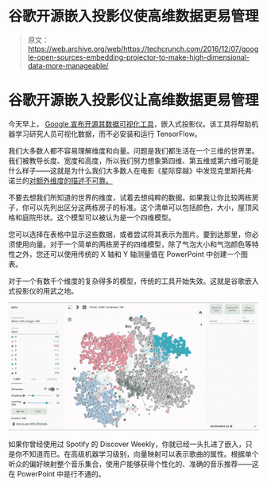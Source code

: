 # 谷歌开源嵌入投影仪使高维数据更易管理 

> 原文：<https://web.archive.org/web/https://techcrunch.com/2016/12/07/google-open-sources-embedding-projector-to-make-high-dimensional-data-more-manageable/>

# 谷歌开源嵌入投影仪让高维数据更易管理

今天早上， [Google 宣布开源其数据可视化工具](https://web.archive.org/web/20221225030652/https://research.googleblog.com/2016/12/open-sourcing-embedding-projector-tool.html)，嵌入式投影仪。该工具将帮助机器学习研究人员可视化数据，而不必安装和运行 TensorFlow。

我们大多数人都不容易理解维度和向量。问题是我们都生活在一个三维的世界里。我们被教导长度、宽度和高度，所以我们努力想象第四维、第五维或第六维可能是什么样子——这就是为什么我们大多数人在电影《星际穿越》中发现克里斯托弗·诺兰的[对额外维度的描述不可靠。](https://web.archive.org/web/20221225030652/https://qph.ec.quoracdn.net/main-qimg-5f48d8daf87ff55bd5d230b42939cc7c?convert_to_webp=true)

不要去想我们所知道的世界的维度，试着去想纯粹的数据。如果我让你比较两栋房子，你可以先列出区分这两栋房子的标准。这个清单可以包括颜色，大小，屋顶风格和庭院形状。这个模型可以被认为是一个四维模型。

您可以选择在表格中显示这些数据，或者尝试将其表示为图片。要到达那里，你必须使用向量。对于一个简单的两栋房子的四维模型，除了气泡大小和气泡颜色等特性之外，您还可以使用传统的 X 轴和 Y 轴测量值在 PowerPoint 中创建一个图表。

对于一个有数千个维度的复杂得多的模型，传统的工具开始失效。这就是谷歌嵌入式投影仪的用武之地。

![embedding-mnist](img/4e89d71bf342f69a2a21478c24e2c601.png)

如果你曾经使用过 Spotify 的 Discover Weekly，你就已经一头扎进了嵌入，只是你不知道而已。在高级机器学习级别，向量映射可以表示歌曲的属性。根据单个听众的偏好映射整个音乐集合，使用户能够获得个性化的、准确的音乐推荐——这在 PowerPoint 中是行不通的。